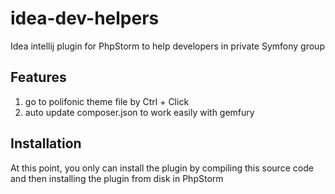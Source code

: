 # idea-dev-helpers
Idea intellij plugin for PhpStorm to help developers in private Symfony group

## Features

1. go to polifonic theme file by Ctrl + Click
1. auto update composer.json to work easily with gemfury

## Installation

At this point, you only can install the plugin by compiling this source code and then installing the plugin from disk in PhpStorm
